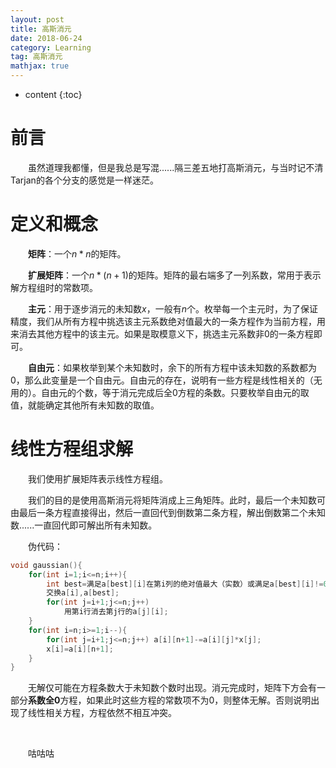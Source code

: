 ```yaml
---
layout: post
title: 高斯消元
date: 2018-06-24
category: Learning
tag: 高斯消元
mathjax: true
---
```

* content
{:toc}
# 前言

　　虽然道理我都懂，但是我总是写混......隔三差五地打高斯消元，与当时记不清Tarjan的各个分支的感觉是一样迷茫。



# 定义和概念

　　**矩阵**：一个$n*n$的矩阵。

　　**扩展矩阵**：一个$n*(n+1)$的矩阵。矩阵的最右端多了一列系数，常用于表示解方程组时的常数项。

　　**主元**：用于逐步消元的未知数$x$，一般有$n$个。枚举每一个主元时，为了保证精度，我们从所有方程中挑选该主元系数绝对值最大的一条方程作为当前方程，用来消去其他方程中的该主元。如果是取模意义下，挑选主元系数非0的一条方程即可。

　　**自由元**：如果枚举到某个未知数时，余下的所有方程中该未知数的系数都为0，那么此变量是一个自由元。自由元的存在，说明有一些方程是线性相关的（无用的）。自由元的个数，等于消元完成后全0方程的条数。只要枚举自由元的取值，就能确定其他所有未知数的取值。



# 线性方程组求解

　　我们使用扩展矩阵表示线性方程组。

　　我们的目的是使用高斯消元将矩阵消成上三角矩阵。此时，最后一个未知数可由最后一条方程直接得出，然后一直回代到倒数第二条方程，解出倒数第二个未知数......一直回代即可解出所有未知数。

　　伪代码：

```c++
void gaussian(){
    for(int i=1;i<=n;i++){
        int best=满足a[best][i]在第i列的绝对值最大（实数）或满足a[best][i]!=0（模意义下）;
        交换a[i],a[best];
        for(int j=i+1;j<=n;j++)
            用第i行消去第j行的a[j][i];
    }
    for(int i=n;i>=1;i--){
        for(int j=i+1;j<=n;j++) a[i][n+1]-=a[i][j]*x[j];
        x[i]=a[i][n+1];
    }
}
```

　　无解仅可能在方程条数大于未知数个数时出现。消元完成时，矩阵下方会有一部分**系数全0**方程，如果此时这些方程的常数项不为0，则整体无解。否则说明出现了线性相关方程，方程依然不相互冲突。

​	

　　咕咕咕